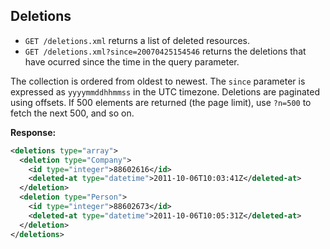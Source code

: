 Deletions
---------

* `GET /deletions.xml` returns a list of deleted resources.
* `GET /deletions.xml?since=20070425154546` returns the deletions that have ocurred since the time in the query parameter.

The collection is ordered from oldest to newest. The `since` parameter is expressed as `yyyymmddhhmmss` in the UTC timezone. Deletions are paginated using offsets. If 500 elements are returned (the page limit), use `?n=500` to fetch the next 500, and so on.

**Response:**

``` xml
<deletions type="array">
  <deletion type="Company">
    <id type="integer">88602616</id>
    <deleted-at type="datetime">2011-10-06T10:03:41Z</deleted-at>
  </deletion>
  <deletion type="Person">
    <id type="integer">88602673</id>
    <deleted-at type="datetime">2011-10-06T10:05:31Z</deleted-at>
  </deletion>
</deletions>
```
